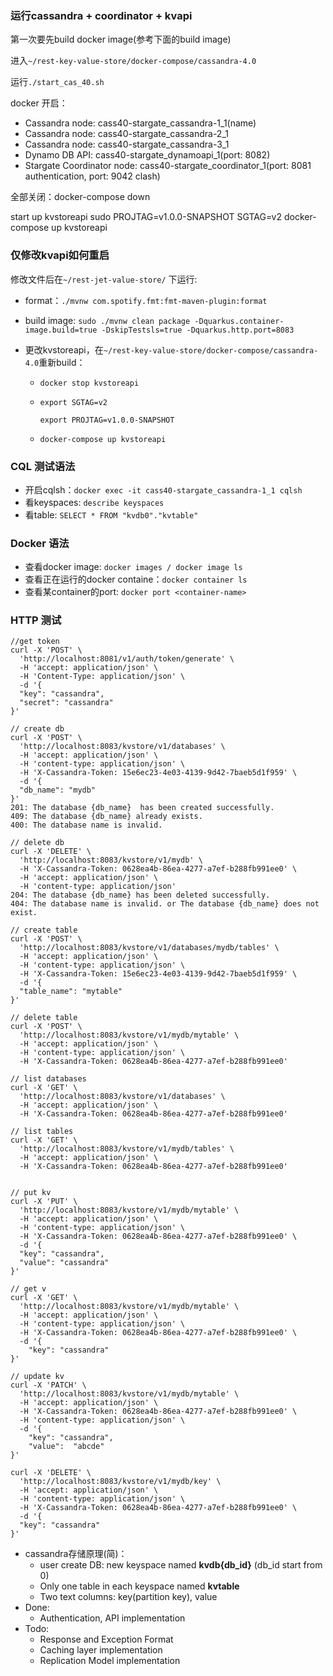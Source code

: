 ### 运行cassandra + coordinator + kvapi

第一次要先build docker image(参考下面的build image)

进入`~/rest-key-value-store/docker-compose/cassandra-4.0`

运行`./start_cas_40.sh `

docker 开启：

+ Cassandra node: cass40-stargate_cassandra-1_1(name)
+ Cassandra node: cass40-stargate_cassandra-2_1
+ Cassandra node: cass40-stargate_cassandra-3_1
+ Dynamo DB API: cass40-stargate_dynamoapi_1(port: 8082)
+ Stargate Coordinator node: cass40-stargate_coordinator_1(port: 8081 authentication, port: 9042 clash)

全部关闭：docker-compose down

start up kvstoreapi
sudo PROJTAG=v1.0.0-SNAPSHOT SGTAG=v2 docker-compose up kvstoreapi


### 仅修改kvapi如何重启

修改文件后在`~/rest-jet-value-store/` 下运行:

+ format：`./mvnw com.spotify.fmt:fmt-maven-plugin:format`

+ build image: `sudo ./mvnw clean package -Dquarkus.container-image.build=true -DskipTestsls=true -Dquarkus.http.port=8083`

+ 更改kvstoreapi，在`~/rest-key-value-store/docker-compose/cassandra-4.0`重新build：

  + `docker stop kvstoreapi`

  + `export SGTAG=v2`

    `export PROJTAG=v1.0.0-SNAPSHOT`

  + `docker-compose up kvstoreapi`

### CQL 测试语法

+ 开启cqlsh：`docker exec -it cass40-stargate_cassandra-1_1 cqlsh`
+ 看keyspaces: `describe keyspaces`
+ 看table: `SELECT * FROM "kvdb0"."kvtable"`

### Docker 语法

+ 查看docker image: `docker images / docker image ls`
+ 查看正在运行的docker containe：`docker container ls`
+ 查看某container的port: `docker port <container-name>` 

### HTTP 测试

```
//get token 
curl -X 'POST' \
  'http://localhost:8081/v1/auth/token/generate' \
  -H 'accept: application/json' \
  -H 'Content-Type: application/json' \
  -d '{
  "key": "cassandra",
  "secret": "cassandra"
}'

// create db
curl -X 'POST' \
  'http://localhost:8083/kvstore/v1/databases' \
  -H 'accept: application/json' \
  -H 'content-type: application/json' \
  -H 'X-Cassandra-Token: 15e6ec23-4e03-4139-9d42-7baeb5d1f959' \
  -d '{
  "db_name": "mydb"
}'
201: The database {db_name}  has been created successfully.
409: The database {db_name} already exists.
400: The database name is invalid.

// delete db
curl -X 'DELETE' \
  'http://localhost:8083/kvstore/v1/mydb' \
  -H 'X-Cassandra-Token: 0628ea4b-86ea-4277-a7ef-b288fb991ee0' \
  -H 'accept: application/json' \
  -H 'content-type: application/json'
204: The database {db_name} has been deleted successfully.
404: The database name is invalid. or The database {db_name} does not exist.

// create table
curl -X 'POST' \
  'http://localhost:8083/kvstore/v1/databases/mydb/tables' \
  -H 'accept: application/json' \
  -H 'content-type: application/json' \
  -H 'X-Cassandra-Token: 15e6ec23-4e03-4139-9d42-7baeb5d1f959' \
  -d '{
  "table_name": "mytable"
}'

// delete table
curl -X 'POST' \
  'http://localhost:8083/kvstore/v1/mydb/mytable' \
  -H 'accept: application/json' \
  -H 'content-type: application/json' \
  -H 'X-Cassandra-Token: 0628ea4b-86ea-4277-a7ef-b288fb991ee0'

// list databases
curl -X 'GET' \
  'http://localhost:8083/kvstore/v1/databases' \
  -H 'accept: application/json' \
  -H 'X-Cassandra-Token: 0628ea4b-86ea-4277-a7ef-b288fb991ee0'

// list tables
curl -X 'GET' \
  'http://localhost:8083/kvstore/v1/mydb/tables' \
  -H 'accept: application/json' \
  -H 'X-Cassandra-Token: 0628ea4b-86ea-4277-a7ef-b288fb991ee0'


// put kv
curl -X 'PUT' \
  'http://localhost:8083/kvstore/v1/mydb/mytable' \
  -H 'accept: application/json' \
  -H 'content-type: application/json' \
  -H 'X-Cassandra-Token: 0628ea4b-86ea-4277-a7ef-b288fb991ee0' \
  -d '{
  "key": "cassandra",
  "value": "cassandra"
}'

// get v
curl -X 'GET' \
  'http://localhost:8083/kvstore/v1/mydb/mytable' \
  -H 'accept: application/json' \
  -H 'content-type: application/json' \
  -H 'X-Cassandra-Token: 0628ea4b-86ea-4277-a7ef-b288fb991ee0' \
  -d '{
    "key": "cassandra"
}'

// update kv
curl -X 'PATCH' \
  'http://localhost:8083/kvstore/v1/mydb/mytable' \
  -H 'accept: application/json' \
  -H 'X-Cassandra-Token: 0628ea4b-86ea-4277-a7ef-b288fb991ee0' \
  -H 'content-type: application/json' \
  -d '{
    "key": "cassandra",
    "value":  "abcde"
}'

curl -X 'DELETE' \
  'http://localhost:8083/kvstore/v1/mydb/key' \
  -H 'accept: application/json' \
  -H 'content-type: application/json' \
  -H 'X-Cassandra-Token: 0628ea4b-86ea-4277-a7ef-b288fb991ee0' \
  -d '{
  "key": "cassandra"
}'
```

+ cassandra存储原理(简)：
  + user create DB: new keyspace named **kvdb{db_id}** (db_id start from 0)
  + Only one table in each keyspace named **kvtable**
  + Two text columns: key(partition key), value
+ Done:
  + Authentication, API implementation
+ Todo:
  + Response and Exception Format
  + Caching layer implementation
  + Replication Model implementation
